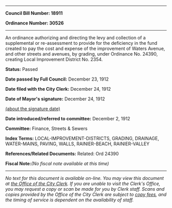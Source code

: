 

********

**Council Bill Number: 18911**
   
**Ordinance Number: 30526**
********

 An ordinance authorizing and directing the levy and collection of a supplemental or re-assessment to provide for the deficiency in the fund created to pay the cost and expense of the improvement of Waters Avenue, and other streets and avenues, by grading, under Ordinance No. 24390, creating Local Improvement District No. 2354.

**Status:** Passed
   
**Date passed by Full Council:** December 23, 1912
   
**Date filed with the City Clerk:** December 24, 1912
   
**Date of Mayor's signature:** December 24, 1912
   
[(about the signature date)](/~public/approvaldate.htm)
   
   
   
**Date introduced/referred to committee:** December 2, 1912
   
**Committee:** Finance, Streets & Sewers
   
   
**Index Terms:** LOCAL-IMPROVEMENT-DISTRICTS, GRADING, DRAINAGE, WATER-MAINS, PAVING, WALLS, RAINIER-BEACH, RAINIER-VALLEY

**References/Related Documents:** Related: Ord 24390

**Fiscal Note:**_(No fiscal note available at this time)_
********

_No text for this document is available on-line. You may view this document at [the Office of the City Clerk](http://www.seattle.gov/leg/clerk/contactUs.htm). If you are unable to visit the Clerk's Office, you may request a copy or scan be made for you by Clerk staff. Scans and copies provided by the Office of the City Clerk are subject to [copy fees](http://clerk.seattle.gov/~public/clerkfees.htm), and the timing of service is dependent on the availability of staff._

